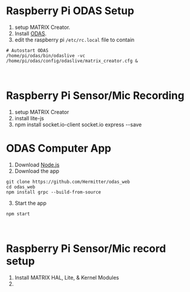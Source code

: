 # Raspberry Pi ODAS Setup
1. setup MATRIX Creator.
2. Install [ODAS](https://www.hackster.io/matrix-labs/direction-of-arrival-for-matrix-voice-creator-using-odas-b7a15b).
​
3. edit the raspberry pi `/etc/rc.local` file to contain
```
# Autostart ODAS
/home/pi/odas/bin/odaslive -vc /home/pi/odas/config/odaslive/matrix_creator.cfg &
```
​
# Raspberry Pi Sensor/Mic Recording
1. setup MATRIX Creator
2. install lite-js
3. npm install socket.io-client socket.io express --save
​
# ODAS Computer App
1. Download [Node.js](https://nodejs.org/en/download/) 
​
2. Download the app
```
git clone https://github.com/Hermitter/odas_web
cd odas_web
npm install grpc --build-from-source
```

3. Start the app
```
npm start
```
​
# Raspberry Pi Sensor/Mic record setup
1. Install MATRIX HAL, Lite, & Kernel Modules
2.